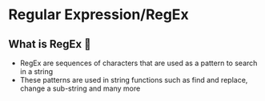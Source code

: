 # Regular Expression/RegEx

## What is RegEx 🤔

* RegEx are sequences of characters that are used as a pattern to search in a string
* These patterns are used in string functions such as find and replace, change a sub-string and many more
